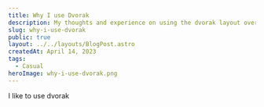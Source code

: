 ```yaml
---
title: Why I use Dvorak
description: My thoughts and experience on using the dvorak layout over 6 months
slug: why-i-use-dvorak
public: true
layout: ../../layouts/BlogPost.astro
createdAt: April 14, 2023
tags:
  - Casual
heroImage: why-i-use-dvorak.png
---
```


I like to use dvorak

